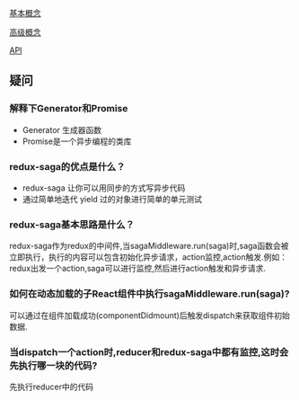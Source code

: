 [基本概念](/yuhualingfeng/redux-series-local/redux-saga/Basic.md)

[高级概念](/yuhualingfeng/redux-series-local/redux-saga/Basic.md)

[API](/yuhualingfeng/redux-series-local/redux-saga/Basic.md)

## 疑问
### 解释下Generator和Promise

 + Generator 生成器函数
 + Promise是一个异步编程的类库

### redux-saga的优点是什么？

 + redux-saga 让你可以用同步的方式写异步代码
 + 通过简单地迭代 yield 过的对象进行简单的单元测试

### redux-saga基本思路是什么？
redux-saga作为redux的中间件,当sagaMiddleware.run(saga)时,saga函数会被立即执行，执行的内容可以包含初始化异步请求，action监控,action触发.例如：redux出发一个action,saga可以进行监控,然后进行action触发和异步请求.

### 如何在动态加载的子React组件中执行sagaMiddleware.run(saga)?
可以通过在组件加载成功(componentDidmount)后触发dispatch来获取组件初始数据.

### 当dispatch一个action时,reducer和redux-saga中都有监控,这时会先执行哪一块的代码?
先执行reducer中的代码